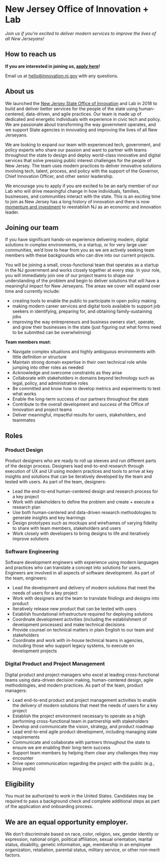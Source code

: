 # New Jersey Office of Innovation + Lab 
*Join us if you’re excited to deliver modern services to improve the lives of all New Jerseyans!*

## How to reach us

**If you are interested in joining us, [apply here](https://hire.withgoogle.com/public/jobs/innovatenjorg/view/P_AAAAAACAALrPiNVAOnCVPi?trackingTag=njGithub)!**

Email us at [hello@innovation.nj.gov](mailto:hello@innovation.nj.gov) with any questions.


## About us
We launched the [New Jersey State Office of Innovation](https://nj.gov/governor/news/news/562018/approved/20180813a.shtml) and Lab in 2018 to build and deliver better services for the people of the state using human-centered, data-driven, and agile practices. Our team is made up of dedicated and energetic individuals with experience in civic tech and policy. We are passionate about transforming the way government operates, and we support State agencies in innovating and improving the lives of all New Jerseyans.

We are looking to expand our team with experienced tech, government, and policy experts who share our passion and want to partner with teams throughout the state to design and deploy world-class innovative and digital services that solve pressing public interest challenges for the people of New Jersey. The team uses modern practices to deliver innovative solutions involving tech, talent, process, and policy with the support of the Governor, Chief Innovation Officer, and other senior leadership.
 
We encourage you to apply if you are excited to be an early member of our Lab who will drive meaningful change in how individuals, families, businesses, and communities interact with the state. This is an exciting time to join as New Jersey has a long history of innovation and there is now [momentum and investment](https://www.njeda.com/about/Public-Information/Economic-Plan) to reestablish NJ as an economic and innovation leader. 

## Joining our team

If you have significant hands-on experience delivering modern, digital solutions in complex environments, in a startup, or for very large user communities, we’d love to hear from you as we are actively seeking team members with these backgrounds who can dive into our current projects. 

You will be joining a small, cross-functional team that operates as a startup in the NJ government and works closely together at every step. In your role, you will immediately join one of our project teams to shape our understanding of the problem and begin to deliver solutions that will have a meaningful impact for New Jerseyans. The areas we cover will expand over time and currently include: 
- creating tools to enable the public to participate in open policy making
- making modern career services and digital tools available to support job seekers in identifying, preparing for, and obtaining family-sustaining jobs
- improving the way entrepreneurs and business owners start, operate, and grow their businesses in the state (just figuring out what forms need to be submitted can be overwhelming)

**Team members must:**

- Navigate complex situations and highly ambiguous environments with little definition or structure
- Maintain strong domain expertise in their own technical role while jumping into other roles as needed
- Acknowledge and overcome constraints as they arise
- Collaborate with stakeholders in domains beyond technology such as legal, policy, and administrative roles
- Be committed and know how to develop metrics and experiments to test what works
- Enable the long-term success of our partners throughout the state
- Contribute to the overall development and success of the Office of Innovation and project teams
- Deliver meaningful, impactful results for users, stakeholders, and teammates

## Roles

### Product Design 

Product designers who are ready to roll up sleeves and run different parts of the design process. Designers lead end-to-end research through execution of UX and UI using modern practices and tools to arrive at key insights and solutions that can be iteratively developed by the team and tested with users. As part of the team, designers:
- Lead the end-to-end human-centered design and research process for a key project
- Work with stakeholders to define the problem and create + execute a research plan 
- Use both human-centered and data-driven research methodologies to generate insights and key learnings
- Design prototypes such as mockups and wireframes of varying fidelity to share with team members, stakeholders and users
- Work closely with developers to bring designs to life and iteratively improve solutions

### Software Engineering
Software development engineers with experience using modern languages and practices who can translate a concept into solutions for users.  Engineers are involved in all aspects of software development. As part of the team, engineers:
- Lead the development and delivery of modern solutions that meet the needs of users for a key project
- Work with designers and the team to translate findings and designs into product
- Iteratively release new product that can be tested with users 
- Establish foundational infrastructure required for deploying solutions
- Coordinate development activities (including the establishment of development processes) and make technical decisions
- Provide counsel on technical matters in plain English to our team and stakeholders
- Coordinate and work with in-house technical teams in agencies, including those who support legacy systems, to execute on development projects

### Digital Product and Project Management
Digital product and project managers who excel at leading cross-functional teams using data-driven decision making, human-centered design, agile methodologies, and modern practices. As part of the team, product managers:
- Lead end-to-end product and project management activities to enable the delivery of modern solutions that meet the needs of users for a key project
- Establish the project environment necessary to operate as a high performing cross-functional team in partnership with stakeholders
- Develop and communicate the vision, strategy, and product roadmap 
- Lead end-to-end agile product development, including managing state requirements
- Communicate and collaborate with partners throughout the state to ensure we are enabling their long-term success
- Support team members by helping them clear any challenges they may encounter
- Drive open communication regarding the project with the public (e.g., blog posts)


## Eligibility
You must be authorized to work in the United States. Candidates may be required to pass a background check and complete additional  steps as part of the application and onboarding process.


## We are an equal opportunity employer. 
We don't discriminate based on race, color, religion, sex, gender identity or expression, national origin, political affiliation, sexual orientation, marital status, disability, genetic information, age, membership in an employee organization, retaliation, parental status, military service, or other non-merit factors.
